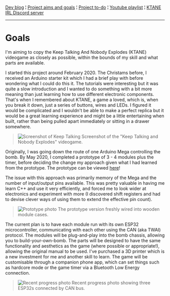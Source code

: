 [Dev blog](devblog.md) ¦ [Project aims and goals](goals.md) ¦ [Project to-do](todo.md) ¦ [Youtube playlist](https://www.youtube.com/watch?v=8m7peVlW2mE&list=PLJqFvAhkcSkkks42zClG5WlvO1khFZCKK) ¦ [KTANE IRL Discord server](https://discord.com/channels/711013430575890432)

---

# Goals

I'm aiming to copy the Keep Talking And Nobody Explodes (KTANE) videogame as closely as possible, within the bounds of my skill and what parts are available.

I started this project around February 2020. The Christams before, I received an Arduino starter kit which I had a brief play with before wondering what I could do this it. The tutorials were interesting but it was quite a slow introduction and I wanted to do something with a bit more meaning than just learning how to use different electronic components. That's when I remembered about KTANE, a game a loved, which is, when you break it down, just a series of buttons, wires and LEDs. I figured it would be complicated and I wouldn't be able to make a perfect replica but it would be a great learning experience and might be a little entertaining when built, rather than being pulled apart immediately or sitting in a drawer somewhere.

> ![Screenshot of Keep Talking](https://i.imgur.com/fZXojRZ.jpg)
> Screenshot of the "Keep Talking and Nobody Explodes" videogame.

Originally, I was going down the route of one Arduino Mega controlling the bomb. By May 2020, I completed a prototype of 3 - 4 modules plus the timer, before deciding the change my approach given what I had learned from the prototype. The prototype can be viewed [here](https://www.youtube.com/watch?v=qZbycguCcf4)!

The issue with this approach was primarily memory of the Mega and the number of input/output pins available. This was pretty valuable in having me learn C++ and use it very efficiently, and forced me to look wider at electronics and experiment with more (I discovered shift registers and had to devise clever ways of using them to extend the effective pin count).

> ![Prototype photo](https://i.imgur.com/t7DDHaU.jpg)
> The prototype version freshly wired into wooden module cases.

The current plan is to have each module run with its own ESP32 microcontroller, communicating with each other using the CAN (aka TWAI) protocol. The modules will be plug-and-play into the bomb chassis, allowing you to build-your-own-bomb. The parts will be designed to have the same functionality and aesthetics as the game (where possible or appropriate!), allowing the original manual to be used. I've purchased a 3D printer which is a new investment for me and another skill to learn. The game will be customisable through a companion phone app, which can set things such as hardcore mode or the game timer via a Bluetooth Low Energy connection.

> ![Recent progress photo](https://i.imgur.com/PVWNPcI.jpg)
> Recent progress photo showing three ESP32s connected by CAN bus.

